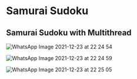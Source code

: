 # Samurai Sudoku
## Samurai Sudoku with Multithread

![WhatsApp Image 2021-12-23 at 22 24 54](https://user-images.githubusercontent.com/24686636/147285948-550ff9c4-13fe-4b19-9687-c403d542b22c.jpeg)


![WhatsApp Image 2021-12-23 at 22 24 59](https://user-images.githubusercontent.com/24686636/147285981-427805c9-71e4-456a-b5ed-cb92b3ba58a7.jpeg)


![WhatsApp Image 2021-12-23 at 22 25 05](https://user-images.githubusercontent.com/24686636/147286006-5391d5dc-34d3-4161-bc11-4bd73d4ae2b3.jpeg)
